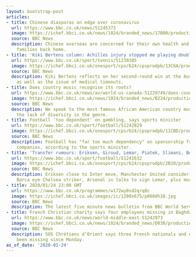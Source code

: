 ```yaml
---
layout: bootstrap-post
articles:
- title: Chinese diasporas on edge over coronavirus
  url: https://www.bbc.co.uk/news/51245373
  image: https://ichef.bbci.co.uk/news/1024/branded_news/17B00/production/_110642079_gettyimages-1195417045.jpg
  source: BBC News
  description: Chinese overseas are concerned for their own health and that of their
    families back home.
- title: 'Kiki Bertens column: Achilles injury stopped me playing doubles with Barty'
  url: https://www.bbc.co.uk/sport/tennis/51239305
  image: https://ichef.bbci.co.uk/onesport/cps/624/cpsprodpb/13C6A/production/_110520018_bertens_columnist_index.png
  source: BBC News
  description: Kiki Bertens reflects on her second-round win at the Australian Open,
    as well as the issue of medical timeouts.
- title: Does country music recognise its roots?
  url: https://www.bbc.co.uk/news/av/world-us-canada-51229749/does-country-music-recognise-its-roots
  image: https://ichef.bbci.co.uk/news/1024/branded_news/B224/production/_110640654_p081bwrg.jpg
  source: BBC News
  description: We speak to the most famous African American country music singer about
    the lack of diversity in the genre.
- title: Football 'too dependent' on gambling, says sports minister
  url: https://www.bbc.co.uk/sport/football/51242829
  image: https://ichef.bbci.co.uk/onesport/cps/624/cpsprodpb/11CBD/production/_110639827_gettyimages-1185195837.jpg
  source: BBC News
  description: Football has "far too much dependency" on sponsorship from gambling
    companies, according to the sports minister.
- title: 'Transfer rumours: Eriksen, Giroud, Lemar, Piatek, Slimani, Benteke'
  url: https://www.bbc.co.uk/sport/football/51241632
  image: https://ichef.bbci.co.uk/onesport/cps/624/cpsprodpb/2B10/production/_110642011_gettyimages-1195347635.jpg
  source: BBC News
  description: Eriksen close to Inter move, Manchester United consider Slimani bid,
    Barca eye Chelsea striker, Arsenal in talks to sign Lemar, plus more.
- title: 2020/01/24 23:00 GMT
  url: https://www.bbc.co.uk/programmes/w172wy0sd2qrq8c
  image: https://ichef.bbci.co.uk/images/ic/1200x675/p060dh18.jpg
  source: BBC News
  description: The latest five minute news bulletin from BBC World Service.
- title: French Christian charity says four employees missing in Baghdad
  url: https://www.bbc.co.uk/news/world-middle-east-51242973
  image: https://ichef.bbci.co.uk/news/1024/branded_news/D038/production/_110640335_iraq1.jpg
  source: BBC News
  description: SOS Chrétiens d’Orient says three French nationals and one Iraqi have
    been missing since Monday.
as_of_date: '2020-01-24'
---
```


